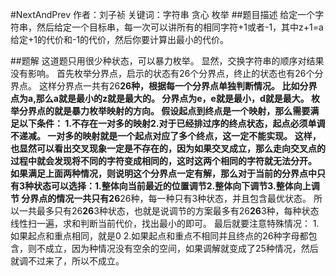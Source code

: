 #NextAndPrev
作者：刘子祯
关键词：字符串 贪心 枚举
##题目描述
给定一个字符串，然后给定一个目标串，每一次可以讲所有的相同字符+1或者-1，其中z+1=a 
给定+1的代价和-1的代价，然后你要计算出最小的代价。

##题解
这道题只用很少种状态，可以暴力枚举。
显然，交换字符串的顺序对结果没有影响。
首先枚举分界点，启示的状态有26个分界点，终止的状态也有26个分界点。
这样分界点一共有26**26种，根据每一个分界点单独判断情况。
比如分界点为a,那么a就是最小的z就是最大的。
分界点为e，e就是最小，d就是最大。
枚举分界点的就是暴力枚举映射的方向。
假设起点到终点是一个映射，那么需要满足以下条件：
1.不存在一对多的映射2.对于已经排过序的终点状态，起点必须单调不递减。
一对多的映射就是一个起点对应了多个终点，这一定不能实现。
这样，也显然可以看出交叉现象一定是不存在的，因为如果交叉成立，那么走向交叉点的过程中就会发现将不同的字符变成相同的，这时这两个相同的字符就无法分开。
如果满足上面两种情况，则说明这个分界点一定有解，那么对于当前的分界点中只有3种状态可以选择：1.整体向当前最近的位置调节2.整体向下调节3.整体向上调节
分界点的情况一共只有26**26种，每一种只有3种状态，并且包含最优状态。
所以一共最多只有26**26**3种状态，也就是说调节的方案最多有26**26**3种，每种状态线性扫一遍，求和判断当前代价，找出最小的即可。
最后就要注意特殊情况：
1.如果起点和重点相同，就是0
2.如果起点和重点不相同并且终点的26种字母都包含，则不成立，因为种情况没有空余的空间，如果调解就变成了25种情况，然后就调不过来了，所以不成立。
